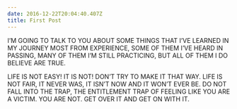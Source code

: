 ```yaml
---
date: 2016-12-22T20:04:40.407Z
title: First Post
---
```

I’M GOING TO TALK TO YOU ABOUT SOME THINGS THAT I’VE LEARNED IN MY JOURNEY MOST FROM EXPERIENCE, SOME OF THEM I’VE HEARD IN PASSING, MANY OF THEM I’M STILL PRACTICING, BUT ALL OF THEM I DO BELIEVE ARE TRUE.

LIFE IS NOT EASY! IT IS NOT! DON’T TRY TO MAKE IT THAT WAY. LIFE IS NOT FAIR, IT NEVER WAS, IT ISN’T NOW AND IT WON’T EVER BE. DO NOT FALL INTO THE TRAP, THE ENTITLEMENT TRAP OF FEELING LIKE YOU ARE A VICTIM. YOU ARE NOT. GET OVER IT AND GET ON WITH IT.